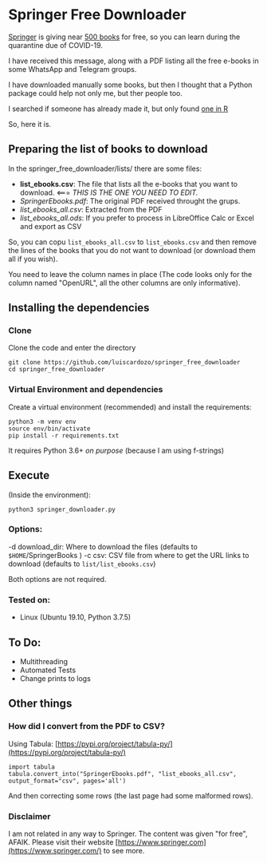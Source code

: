 # Springer Free Downloader

[Springer](https://www.springer.com/) is giving near [500 books](https://link.springer.com/search?facet-content-type=%22Book%22&package=mat-covid19_textbooks&%23038;facet-language=%22En%22&%23038;sortOrder=newestFirst&%23038;showAll=true) for free, so you can learn during the quarantine due of COVID-19.

I have received this message, along with a PDF listing all the free e-books in some WhatsApp and Telegram groups.

I have downloaded manually some books, but then I thought that a Python package could help not only me, but ther people too.

I searched if someone has already made it, but only found [one in R](https://towardsdatascience.com/a-package-to-download-free-springer-books-during-covid-19-quarantine-6faaa83af13f)

So, here it is.

## Preparing the list of books to download

In the springer_free_downloader/lists/ there are some files:
* **list_ebooks.csv**: The file that lists all the e-books that you want to download. <=== _THIS IS THE ONE YOU NEED TO EDIT._
* *SpringerEbooks.pdf*: The original PDF received throught the grups.
* *list_ebooks_all.csv*: Extracted from the PDF
* *list_ebooks_all.ods*: If you prefer to process in LibreOffice Calc or Excel and export as CSV

So, you can copu `list_ebooks_all.csv` to `list_ebooks.csv` and then remove the lines of the books that you do not want to download (or download them all if you wish).

You need to leave the column names in place (The code looks only for the column named "OpenURL", all the other columns are only informative).

## Installing the dependencies

### Clone

Clone the code and enter the directory

```
git clone https://github.com/luiscardozo/springer_free_downloader
cd springer_free_downloader
```

### Virtual Environment and dependencies

Create a virtual environment (recommended) and install the requirements:

```
python3 -m venv env
source env/bin/activate
pip install -r requirements.txt
```

It requires Python 3.6+ _on purpose_ (because I am using f-strings)

## Execute
(Inside the environment):

`python3 springer_downloader.py`

### Options:
-d download_dir: Where to download the files (defaults to `$HOME`/SpringerBooks )
-c csv: CSV file from where to get the URL links to download (defaults to `list/list_ebooks.csv`)

Both options are not required.

### Tested on:
* Linux (Ubuntu 19.10, Python 3.7.5)

## To Do:
* Multithreading
* Automated Tests
* Change prints to logs

## Other things

### How did I convert from the PDF to CSV?

Using Tabula: [https://pypi.org/project/tabula-py/](https://pypi.org/project/tabula-py/)

```
import tabula
tabula.convert_into("SpringerEbooks.pdf", "list_ebooks_all.csv", output_format="csv", pages='all')
```
And then correcting some rows (the last page had some malformed rows).

### Disclaimer
I am not related in any way to Springer. The content was given "for free", AFAIK. Please visit their website [https://www.springer.com](https://www.springer.com/) to see more.